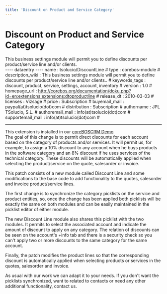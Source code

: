 ```yaml
---
title: 'Discount on Product and Service Category'
---
```


Discount on Product and Service Category
========================================

This business settings module will permit you to define discounts per
product/service line and/or clients.  
---- dataentry ---- name : tsolucio/DiscountLine \# type :
corebos-module \# description\_wiki : This business settings module will
permit you to define discounts per product/service line and/or clients..
\# keywords\_tags : discount, product, service, settings, account,
inventory \# version : 1.0 \# homepage\_url :
<http://corebos.org/documentation/doku.php?id=en:extensions:extensions:dtoproductline>
\# release\_dt : 2010-03-03 \# licenses : Vizsage \# price :
Subscription \# buyemail\_mail : paypal(at)tsolucio(dot)com \#
distribution : Subscription \# authorname : JPL TSolucio, S.L. \#
authoremail\_mail : info(at)tsolucio(dot)com \# supportemail\_mail :
info(at)tsolucio(dot)com \#

------------------------------------------------------------------------

  
This extension is installed in our [coreBOSCRM
Demo](https://demo.coreboscrm.com/)  
The goal of this change is to permit direct discounts for each account
based on the category of products and/or services. It will permit us,
for example, to assign a 10% discount to any account when he buys
products in the software category and an 8% discount if he uses services
of the technical category. These discounts will be automatically applied
when selecting the product/service on the quote, salesorder or invoice.

This patch consists of a new module called Discount Line and some
modifications to the base code to add functionality to the quotes,
salesorder and invoice product/service lines.

The first change is to synchronize the category picklists on the service
and product entities, so, once the change has been applied both
picklists will be exactly the same on both modules and can be easily
maintained in the picklist editor of either module.

The new Discount Line module also shares this picklist with the two
modules. It permits to select the associated account and indicate the
amount of discount to apply on any category. The relation of discounts
can be seen on the account's +info tab and there is a security check so
you can't apply two or more discounts to the same category for the same
account.

Finally, the patch modifies the product lines so that the corresponding
discount is automatically applied when selecting products or services in
the quotes, salesorder and invoice.

As usual with our work we can adapt it to your needs. If you don't want
the picklists synchronized, want to related to contacts or need any
other additional functionality, contact us.
